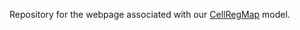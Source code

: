 Repository for the webpage associated with our [CellRegMap](https://www.biorxiv.org/content/10.1101/2021.09.01.458524v1) model.
